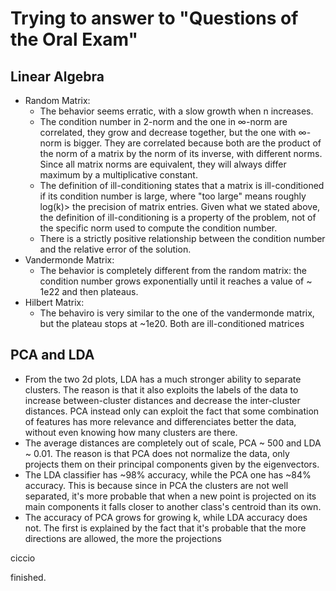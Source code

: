 # Trying to answer to "Questions of the Oral Exam"

## Linear Algebra

- Random Matrix:
  - The behavior seems erratic, with a slow growth when n increases.
  - The condition number in 2-norm and the one in ∞-norm are correlated, they grow and decrease together, but the one with ∞-norm is bigger. They are correlated because both are the product of the norm of a matrix by the norm of its inverse, with different norms. Since all matrix norms are equivalent, they will always differ maximum by a multiplicative constant.
  - The definition of ill-conditioning states that a matrix is ill-conditioned if its condition number is large, where "too large" means roughly log(k)> the precision of matrix entries. Given what we stated above, the definition of ill-conditioning is a property of the problem, not of the specific norm used to compute the condition number.
  - There is a strictly positive relationship between the condition number and the relative error of the solution.
- Vandermonde Matrix:
  - The behavior is completely different from the random matrix: the condition number grows exponentially until it reaches a value of ~ 1e22 and then plateaus.
- Hilbert Matrix:
  - The behaviro is very similar to the one of the vandermonde matrix, but the plateau stops at ~1e20. Both are ill-conditioned matrices

## PCA and LDA

- From the two 2d plots, LDA has a much stronger ability to separate clusters. The reason is that it also exploits the labels of the data to increase between-cluster distances and decrease the inter-cluster distances. PCA instead only can exploit the fact that some combination of features has more relevance and differenciates better the data, without even knowing how many clusters are there.
- The average distances are completely out of scale, PCA ~ 500 and LDA ~ 0.01. The reason is that PCA does not normalize the data, only projects them on their principal components given by the eigenvectors.
- The LDA classifier has ~98% accuracy, while the PCA one has ~84% accuracy. This is because since in PCA the clusters are not well separated, it's more probable that when a new point is projected on its main components it falls closer to another class's centroid than its own.
- The accuracy of PCA grows for growing k, while LDA accuracy does not. The first is explained by the fact that it's probable that the more directions are allowed, the more the projections 

ciccio

finished.
